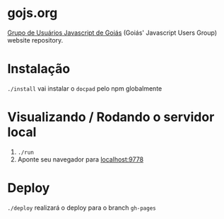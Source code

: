 gojs.org
========

[Grupo de Usuários Javascript de Goiás](http://gojs.org) (Goiás' Javascript Users Group) website repository.

# Instalação
`./install` vai instalar o `docpad` pelo npm globalmente

# Visualizando / Rodando o servidor local
1. `./run`
2. Aponte seu navegador para [localhost:9778](http://localhost:9778)

# Deploy
`./deploy` realizará o deploy para o branch `gh-pages`
